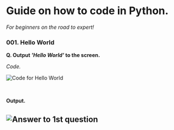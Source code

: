 # Guide on how to code in Python.
*For beginners on the road to expert!*

###  001. Hello World
**Q.  Output *'Hello World'* to the screen.**
<br>

*Code.*
<br>

![Code for Hello World](https://i.imgur.com/ABnhejs.png)

<br>

**Output.**

![Answer to 1st question](https://i.imgur.com/iWgOyd0.png)
---

